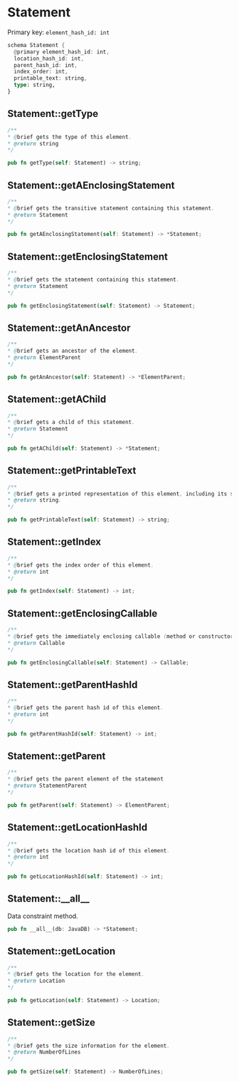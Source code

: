 # Statement

Primary key: `element_hash_id: int`

```rust
schema Statement {
  @primary element_hash_id: int,
  location_hash_id: int,
  parent_hash_id: int,
  index_order: int,
  printable_text: string,
  type: string,
}
```
## Statement::getType

```java
/**
* @brief gets the type of this element.
* @return string
*/
```
```rust
pub fn getType(self: Statement) -> string;
```
## Statement::getAEnclosingStatement

```java
/**
* @brief gets the transitive statement containing this statement.
* @return Statement 
*/
```
```rust
pub fn getAEnclosingStatement(self: Statement) -> *Statement;
```
## Statement::getEnclosingStatement

```java
/**
* @brief gets the statement containing this statement.
* @return Statement 
*/
```
```rust
pub fn getEnclosingStatement(self: Statement) -> Statement;
```
## Statement::getAnAncestor

```java
/**
* @brief gets an ancestor of the element.
* @return ElementParent 
*/
```
```rust
pub fn getAnAncestor(self: Statement) -> *ElementParent;
```
## Statement::getAChild

```java
/**
* @brief gets a child of this statement.
* @return Statement 
*/
```
```rust
pub fn getAChild(self: Statement) -> *Statement;
```
## Statement::getPrintableText

```java
/**
* @brief gets a printed representation of this element, including its structure where applicable.
* @return string.
*/
```
```rust
pub fn getPrintableText(self: Statement) -> string;
```
## Statement::getIndex

```java
/**
* @brief gets the index order of this element.
* @return int
*/
```
```rust
pub fn getIndex(self: Statement) -> int;
```
## Statement::getEnclosingCallable

```java
/**
* @brief gets the immediately enclosing callable (method or constructor) whose body contains this statement.
* @return Callable 
*/
```
```rust
pub fn getEnclosingCallable(self: Statement) -> Callable;
```
## Statement::getParentHashId

```java
/**
* @brief gets the parent hash id of this element.
* @return int
*/
```
```rust
pub fn getParentHashId(self: Statement) -> int;
```
## Statement::getParent

```java
/**
* @brief gets the parent element of the statement
* @return StatementParent 
*/
```
```rust
pub fn getParent(self: Statement) -> ElementParent;
```
## Statement::getLocationHashId

```java
/**
* @brief gets the location hash id of this element.
* @return int
*/
```
```rust
pub fn getLocationHashId(self: Statement) -> int;
```
## Statement::\_\_all\_\_

Data constraint method.

```rust
pub fn __all__(db: JavaDB) -> *Statement;
```
## Statement::getLocation

```java
/**
* @brief gets the location for the element.
* @return Location
*/
```
```rust
pub fn getLocation(self: Statement) -> Location;
```
## Statement::getSize

```java
/**
* @brief gets the size information for the element.
* @return NumberOfLines
*/
```
```rust
pub fn getSize(self: Statement) -> NumberOfLines;
```
